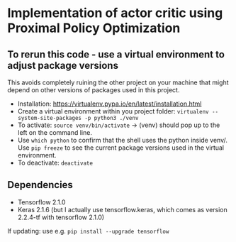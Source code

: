# Implementation of actor critic using Proximal Policy Optimization

## To rerun this code - use a virtual environment to adjust package versions

This avoids completely ruining the other project on your machine that might depend on other versions of packages used in this project.

- Installation: https://virtualenv.pypa.io/en/latest/installation.html
- Create a virtual environment within you project folder: `virtualenv --system-site-packages -p python3 ./venv`
- To activate: `source venv/bin/activate` -> (venv) should pop up to the left on the command line.
- Use `which python` to confirm that the shell uses the python inside venv/. Use `pip freeze` to see the current package versions used in the virtual environment.
- To deactivate: `deactivate`

## Dependencies

- Tensorflow 2.1.0
- Keras 2.1.6 (but I actually use tensorflow.keras, which comes as version 2.2.4-tf with tensorflow 2.1.0)

If updating: use e.g. `pip install --upgrade tensorflow`